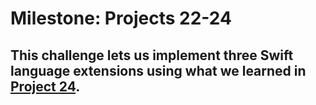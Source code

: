 # Milestone: Projects 22-24

## This challenge lets us implement three Swift language extensions using what we learned in [Project 24](https://github.com/deathlezz/100-Days-of-Swift/tree/main/Projects/31-Project24).


